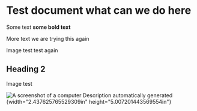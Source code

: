 # Test document what can we do here

Some text **some bold text**

More text we are trying this again

Image test test again

## Heading 2

Image test

![A screenshot of a computer
Description automatically generated](docs/md/media/image1.png){width="2.437625765529309in" height="5.007201443569554in"}
